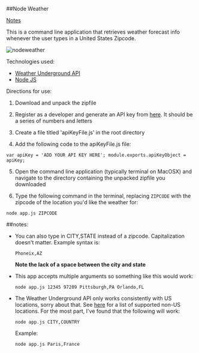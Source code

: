 ##Node Weather

[Notes](#notes)

This is a command line application that retrieves weather forecast info whenever the user types in a United States Zipcode.

![nodeweather](https://cloud.githubusercontent.com/assets/12616554/15868407/8f4ec38a-2c9c-11e6-8a2a-cea5d1471f33.gif)

Technologies used:
- [Weather Underground API](http://www.wunderground.com)
- [Node JS](https://nodejs.org/)

Directions for use:

1. Download and unpack the zipfile

2. Register as a developer and generate an API key from [here](https://www.wunderground.com/weather/api). It should be a series of numbers and letters

3. Create a file titled 'apiKeyFile.js' in the root directory

4. Add the following code to the apiKeyFile.js file:

  `var apiKey = 'ADD YOUR API KEY HERE';
  module.exports.apiKeyObject = apiKey;`

5. Open the command line application (typically terminal on MacOSX) and navigate to the directory containing the unpacked zipfile you downloaded

6. Type the following command in the terminal, replacing `ZIPCODE` with the zipcode of the location you'd like the weather for:

  `node app.js ZIPCODE`

##notes:
- You can also type in CITY,STATE instead of a zipcode. Capitalization doesn't matter. Example syntax is:

  `Phoneix,AZ`

  **Note the lack of a space between the city and state**
- This app accepts multiple arguments so something like this would work:

  `node app.js 12345 97209 Pittsburgh,PA Orlando,FL`

- The Weather Underground API only works consistently with US locations, sorry about that. See [here](https://www.wunderground.com/about/faq/international_cities.asp) for a list of supported non-US locations. For the most part, I've found that the following will work:

  `node app.js CITY,COUNTRY`

  Example:

  `node app.js Paris,France`
